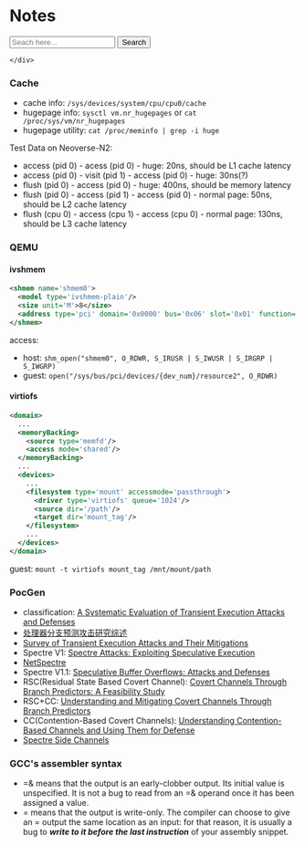 # Notes

<div class="container">
    <div class="search-box">
        <input type="text" placeholder="Seach here..." id="inp-word"/>
        <button id="search-btn">Search</button>
    </div>
    <div class="result" id="result">
        
    </div>
</div>

### Cache
- cache info: `/sys/devices/system/cpu/cpu0/cache`
- hugepage info: `sysctl vm.nr_hugepages` or `cat /proc/sys/vm/nr_hugepages`
- hugepage utility: `cat /proc/meminfo | grep -i huge`

Test Data on Neoverse-N2:
- access (pid 0) - acess (pid 0) - huge: 20ns, should be L1 cache latency
- access (pid 0) - visit (pid 1) - access (pid 0) - huge: 30ns(?)
- flush (pid 0) - access (pid 0) - huge: 400ns, should be memory latency
- flush (pid 0) - access (pid 1) - access (pid 0) - normal page: 50ns, should be L2 cache latency
- flush (cpu 0) - access (cpu 1) - access (cpu 0) - normal page: 130ns, should be L3 cache latency

### QEMU

#### ivshmem

```xml
<shmem name='shmem0'>
  <model type='ivshmem-plain'/>
  <size unit='M'>8</size>
  <address type='pci' domain='0x0000' bus='0x06' slot='0x01' function='0x0'/>
</shmem>
```

access: 
- host: `shm_open("shmem0", O_RDWR, S_IRUSR | S_IWUSR | S_IRGRP | S_IWGRP)`
- guest: `open("/sys/bus/pci/devices/{dev_num}/resource2", O_RDWR)`

#### virtiofs

```xml
<domain>
  ...
  <memoryBacking>
    <source type='memfd'/>
    <access mode='shared'/>
  </memoryBacking>
  ...
  <devices>
    ...
    <filesystem type='mount' accessmode='passthrough'>
      <driver type='virtiofs' queue='1024'/>
      <source dir='/path'/>
      <target dir='mount_tag'/>
    </filesystem>
    ...
  </devices>
</domain>
```
guest: `mount -t virtiofs mount_tag /mnt/mount/path`

### PocGen
- classification: [A Systematic Evaluation of Transient Execution Attacks and Defenses](https://arxiv.org/pdf/1811.05441.pdf)
- [处理器分支预测攻击研究综述](http://cjc.ict.ac.cn/online/onlinepaper/lc-20221215211059.pdf)
- [Survey of Transient Execution Attacks and Their Mitigations](https://dl.acm.org/doi/pdf/10.1145/3442479)
- Spectre V1: [Spectre Attacks: Exploiting Speculative Execution](https://spectreattack.com/spectre.pdf)
- [NetSpectre](https://martinschwarzl.at/media/files/netspectre.pdf)
- Spectre V1.1: [Speculative Buffer Overflows: Attacks and Defenses](https://people.csail.mit.edu/vlk/spectre11.pdf)
- RSC(Residual State Based Covert Channel): [Covert Channels Through Branch Predictors: A Feasibility Study](https://www.cs.wm.edu/~dmitry/assets/files/evtyushkin-hasp15.pdf)
- RSC+CC: [Understanding and Mitigating Covert Channels Through Branch Predictors](http://www.cs.ucr.edu/~nael/pubs/taco16_branches.pdf)
- CC(Contention-Based Covert Channels): [Understanding Contention-Based Channels and Using Them for Defense](https://users.ece.utexas.edu/~tiwari/pubs/HPCA-15-contention.pdf)
- [Spectre Side Channels](https://docs.kernel.org/admin-guide/hw-vuln/spectre.html)

### GCC's assembler syntax
- =& means that the output is an early-clobber output. Its initial value is unspecified. It is not a bug to read from an =& operand once it has been assigned a value.
- = means that the output is write-only. The compiler can choose to give an = output the same location as an input: for that reason, it is usually a bug to ***write to it before the last instruction*** of your assembly snippet.
